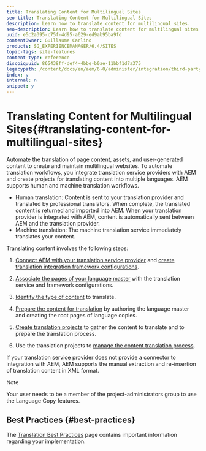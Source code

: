 ```yaml
---
title: Translating Content for Multilingual Sites
seo-title: Translating Content for Multilingual Sites
description: Learn how to translate content for multilingual sites.
seo-description: Learn how to translate content for multilingual sites.
uuid: e5c2a395-c75f-4d95-a629-ed9ab95ba9fd
contentOwner: Guillaume Carlino
products: SG_EXPERIENCEMANAGER/6.4/SITES
topic-tags: site-features
content-type: reference
discoiquuid: 865438ff-def4-4bbe-b0ae-11bbf1d7a375
legacypath: /content/docs/en/aem/6-0/administer/integration/third-party-services/machine-translation
index: y
internal: n
snippet: y
---
```


# Translating Content for Multilingual Sites{#translating-content-for-multilingual-sites}

Automate the translation of page content, assets, and user-generated content to create and maintain multilingual websites. To automate translation workflows, you integrate translation service providers with AEM and create projects for translating content into multiple languages. AEM supports human and machine translation workflows.

* Human translation: Content is sent to your translation provider and translated by professional translators. When complete, the translated content is returned and imported into AEM. When your translation provider is integrated with AEM, content is automatically sent between AEM and the translation provider. 
* Machine translation: The machine translation service immediately translates your content.

Translating content involves the following steps:

1. [Connect AEM with your translation service provider](../../../sites/administering/using/tc-tic.md#connecting-to-a-translation-service-provider) and [create translation integration framework configurations](../../../sites/administering/using/tc-tic.md). 

1. [Associate the pages of your language master](../../../sites/administering/using/tc-tic.md#configuring-pages-for-translation) with the translation service and framework configurations.
1. [Identify the type of content](../../../sites/administering/using/tc-rules.md) to translate.
1. [Prepare the content for translation](../../../sites/administering/using/tc-prep.md) by authoring the language master and creating the root pages of language copies.
1. [Create translation projects](../../../sites/administering/using/tc-manage.md#main-pars-title-4) to gather the content to translate and to prepare the translation process.
1. Use the translation projects to [manage the content translation process](../../../sites/administering/using/tc-manage.md).

If your translation service provider does not provide a connector to integration with AEM, AEM supports the manual extraction and re-insertion of translation content in XML format.

>[!NOTE]
>
>Your user needs to be a member of the project-administrators group to use the Language Copy features.

## Best Practices {#best-practices}

The [Translation Best Practices](../../../sites/administering/using/tc-bp.md) page contains important information regarding your implementation.
